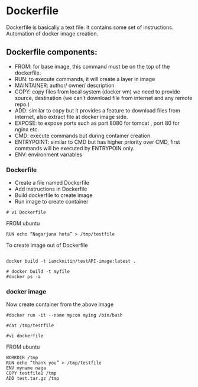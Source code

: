 # Dockerfile
Dockerfile is basically a text file. It contains some set of instructions. Automation of docker image
creation.

## Dockerfile components:

- FROM: for base image, this command must be on the top of the dockerfile.
- RUN: to execute commands, it will create a layer in image
- MAINTAINER: author/ owner/ description
- COPY: copy files from local system (docker vm) we need to provide source, destination (we can’t
  download file from internet and any remote repo.)
- ADD: similar to copy but it provides a feature to download files from internet, also extract file at docker image side.
- EXPOSE: to expose ports such as port 8080 for tomcat , port 80 for nginx etc.
- CMD: execute commands but during container creation.
- ENTRYPOINT: similar to CMD but has higher priority over CMD, first commands will be executed by ENTRYPOIN only.
- ENV: environment variables


### Dockerfile

- Create a file named Dockerfile
- Add instructions in Dockerfile
- Build dockerfile to create image
- Run image to create container

```
# vi Dockerfile
```

FROM ubuntu
```
RUN echo “Nagarjuna hota” > /tmp/testfile
```

To create image out of Dockerfile
```

docker build -t iamcknitin/testAPI-image:latest .

# docker build -t myfile
#docker ps -a
```

### docker image
Now create container from the above image
```
#docker run -it --name mycon mying /bin/bash
```

```
#cat /tmp/testfile
```

```
#vi dockerfile
```

FROM ubuntu
```
WORKDIR /tmp
RUN echo “thank you” > /tmp/testfile
ENV myname naga
COPY testfile1 /tmp
ADD test.tar.gz /tmp
```
